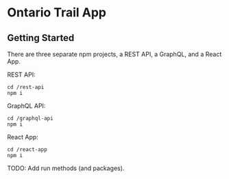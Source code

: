 # Ontario Trail App

## Getting Started
There are three separate npm projects, a REST API, a GraphQL, and a React App.

REST API:
```
cd /rest-api
npm i
```

GraphQL API:
```
cd /graphql-api
npm i
```

React App:
```
cd /react-app
npm i
```

TODO: Add run methods (and packages).
